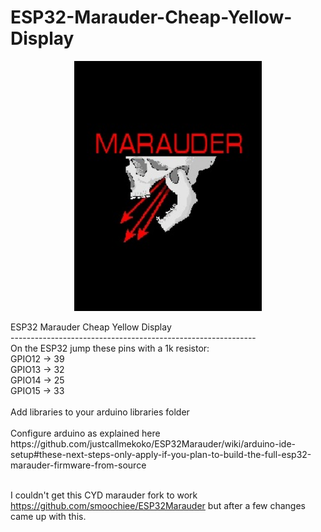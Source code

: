# ESP32-Marauder-Cheap-Yellow-Display
<p align="center"><img alt="Marauder logo" src="https://github.com/justcallmekoko/ESP32Marauder/blob/master/pictures/marauder3L.jpg?raw=true" width="300"></p>
ESP32 Marauder Cheap Yellow Display<br>
-------------------------------------------------------------<br>
On the ESP32 jump these pins with a 1k resistor:<br>
GPIO12 -> 39<br>
GPIO13 -> 32<br>
GPIO14 -> 25<br>
GPIO15 -> 33<br>
<br>
Add libraries to your arduino libraries folder<br><br>
Configure arduino as explained here<br> https://github.com/justcallmekoko/ESP32Marauder/wiki/arduino-ide-setup#these-next-steps-only-apply-if-you-plan-to-build-the-full-esp32-marauder-firmware-from-source<br><br>

I couldn't get this CYD marauder fork to work https://github.com/smoochiee/ESP32Marauder but after a few changes came up with this.
